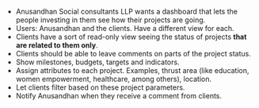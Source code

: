 - Anusandhan Social consultants LLP wants a dashboard that lets the people investing in them see how their projects are going.
- Users: Anusandhan and the clients. Have a different view for each.
- Clients have a sort of read-only view seeing the status of projects **that are related to them only**.
- Clients should be able to leave comments on parts of the project status.
- Show milestones, budgets, targets and indicators.
- Assign attributes to each project. Examples, thrust area (like education, women empowerment, healthcare, among others), location.
- Let clients filter based on these project parameters.
- Notify Anusandhan when they receive a comment from clients.